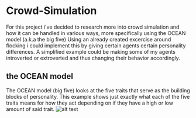 # Crowd-Simulation
For this project i've decided to research more into crowd simulation and how it can be handled in various ways, more specifically using the OCEAN model (a.k.a the big five)
Using an already created excercise around flocking i could implement this by giving certain agents certain personality differences.
A simplified example could be making some of my agents introverted or extroverted and thus changing their behavior accordingly.
## the OCEAN model
The OCEAN model (big five) looks at the five traits that serve as the building blocks of personality.
This example shows just exactly what each of the five traits means for how they act depending on if they have a high or low amount of said trait.
![alt text](https://www.scienceabc.com/wp-content/uploads/ext-www.scienceabc.com/wp-content/uploads/2021/08/Overview-of-the-most-important-personality-traits-commonly-known-as-the-big-five-openness-extraversion-conscientiousness-stability-and-agreeableness.jpg-.jpg "Example OCEAN")
